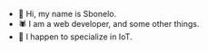- 👋 Hi, my name is Sbonelo.
- 🕷️ I am a web developer, and some other things.
- 🤖 I happen to specialize in IoT.
